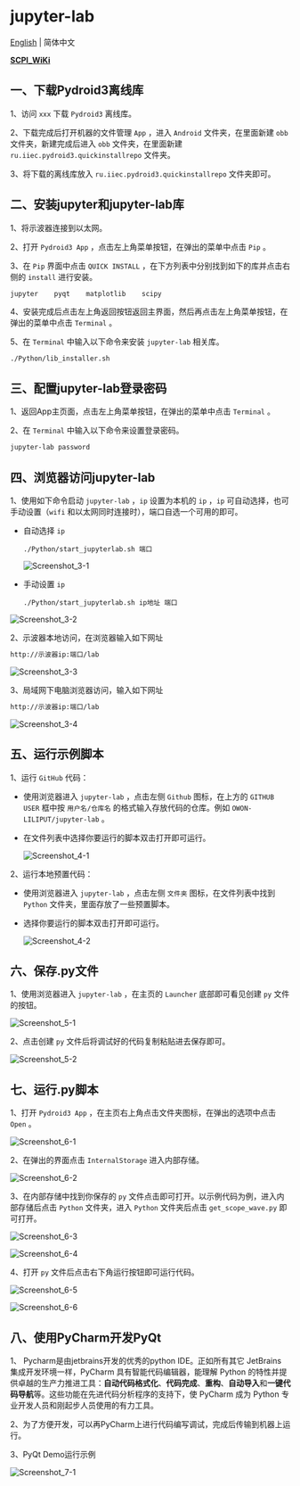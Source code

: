 # jupyter-lab

[English](README.md) | 简体中文

[**SCPI_WiKi**](https://github.com/OWON-LILIPUT/jupyter-lab/wiki/SCPI)

## 一、下载Pydroid3离线库

1、访问 `xxx` 下载 `Pydroid3` 离线库。

2、下载完成后打开机器的文件管理 `App` ，进入 `Android` 文件夹，在里面新建 `obb` 文件夹，新建完成后进入 `obb` 文件夹，在里面新建 `ru.iiec.pydroid3.quickinstallrepo` 文件夹。

3、将下载的离线库放入 `ru.iiec.pydroid3.quickinstallrepo` 文件夹即可。

## 二、安装jupyter和jupyter-lab库

1、将示波器连接到以太网。

2、打开 `Pydroid3 App` ，点击左上角菜单按钮，在弹出的菜单中点击 `Pip` 。

3、在 `Pip` 界面中点击 `QUICK INSTALL` ，在下方列表中分别找到如下的库并点击右侧的 `install` 进行安装。

```
jupyter    pyqt    matplotlib    scipy
```

4、安装完成后点击左上角返回按钮返回主界面，然后再点击左上角菜单按钮，在弹出的菜单中点击 `Terminal` 。

5、在 `Terminal` 中输入以下命令来安装 `jupyter-lab` 相关库。

```sh
./Python/lib_installer.sh
```



## 三、配置jupyter-lab登录密码

1、返回App主页面，点击左上角菜单按钮，在弹出的菜单中点击 `Terminal` 。

2、在 `Terminal` 中输入以下命令来设置登录密码。

```sh
jupyter-lab password
```



## 四、浏览器访问jupyter-lab

1、使用如下命令启动 `jupyter-lab` ，`ip` 设置为本机的 `ip` ，`ip` 可自动选择，也可手动设置（`wifi` 和以太网同时连接时），端口自选一个可用的即可。

- 自动选择 `ip`

  ```
  ./Python/start_jupyterlab.sh 端口
  ```

  ![Screenshot_3-1](./resources/Screenshot_3-1.png)

- 手动设置 `ip`

  ```
  ./Python/start_jupyterlab.sh ip地址 端口
  ```

![Screenshot_3-2](./resources/Screenshot_3-2.png)

2、示波器本地访问，在浏览器输入如下网址

```sh
http://示波器ip:端口/lab 
```

![Screenshot_3-3](./resources/Screenshot_3-3.png)

3、局域网下电脑浏览器访问，输入如下网址

```sh
http://示波器ip:端口/lab 
```

![Screenshot_3-4](./resources/Screenshot_3-4.png)



## 五、运行示例脚本

1、运行 `GitHub` 代码：

- 使用浏览器进入 `jupyter-lab` ，点击左侧 `Github` 图标，在上方的 `GITHUB USER` 框中按 `用户名/仓库名` 的格式输入存放代码的仓库。例如 `OWON-LILIPUT/jupyter-lab` 。

- 在文件列表中选择你要运行的脚本双击打开即可运行。

  ![Screenshot_4-1](./resources/Screenshot_4-1.png)

2、运行本地预置代码：

- 使用浏览器进入 `jupyter-lab` ，点击左侧 `文件夹` 图标，在文件列表中找到 `Python` 文件夹，里面存放了一些预置脚本。

- 选择你要运行的脚本双击打开即可运行。

  ![Screenshot_4-2](./resources/Screenshot_4-2.png)



## 六、保存.py文件

1、使用浏览器进入 `jupyter-lab` ，在主页的 `Launcher` 底部即可看见创建 `py` 文件的按钮。

![Screenshot_5-1](./resources/Screenshot_5-1.png)

2、点击创建 `py` 文件后将调试好的代码复制粘贴进去保存即可。

![Screenshot_5-2](./resources/Screenshot_5-2.png)



## 七、运行.py脚本

1、打开 `Pydroid3 App` ，在主页右上角点击文件夹图标，在弹出的选项中点击 `Open` 。

![Screenshot_6-1](./resources/Screenshot_6-1.png)

2、在弹出的界面点击 `InternalStorage` 进入内部存储。

![Screenshot_6-2](./resources/Screenshot_6-2.png)

3、在内部存储中找到你保存的 `py` 文件点击即可打开。以示例代码为例，进入内部存储后点击 `Python` 文件夹，进入 `Python` 文件夹后点击 `get_scope_wave.py` 即可打开。

![Screenshot_6-3](./resources/Screenshot_6-3.png)

![Screenshot_6-4](./resources/Screenshot_6-4.png)

4、打开 `py` 文件后点击右下角运行按钮即可运行代码。

![Screenshot_6-5](./resources/Screenshot_6-5.png)

![Screenshot_6-6](./resources/Screenshot_6-6.png)



## 八、使用PyCharm开发PyQt

1、 Pycharm是由jetbrains开发的优秀的python IDE。正如所有其它 JetBrains 集成开发环境一样，PyCharm 具有智能代码编辑器，能理解 Python 的特性并提供卓越的生产力推进工具：**自动代码格式化**、**代码完成**、**重构**、**自动导入**和**一键代码导航**等。这些功能在先进代码分析程序的支持下，使 PyCharm 成为 Python 专业开发人员和刚起步人员使用的有力工具。

2、为了方便开发，可以再PyCharm上进行代码编写调试，完成后传输到机器上运行。

3、PyQt Demo运行示例

![Screenshot_7-1](./resources/Screenshot_7-1.png)
